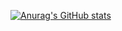 [![Anurag's GitHub stats](https://github-readme-stats.vercel.app/api?username=McDaddy&count_private=true&show_icons=true)](https://github.com/anuraghazra/github-readme-stats)
